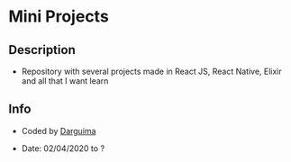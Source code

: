 # Mini Projects

## Description

* Repository with several projects made in React JS, React Native, Elixir and all that I want learn

## Info

* Coded by <a href="https://github.com/Darguima">Darguima</a>

* Date: 02/04/2020 to ?
